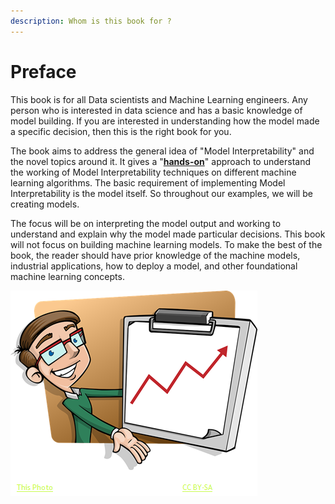 ```yaml
---
description: Whom is this book for ?
---
```


# Preface

This book is for all Data scientists and Machine Learning engineers. Any person who is interested in data science and has a basic knowledge of model building. If you are interested in understanding how the model made a specific decision, then this is the right book for you.

The book aims to address the general idea of "Model Interpretability" and the novel topics around it. It gives a "[**hands-on**](implementation-of-these-techniques-on-different-models/)" approach to understand the working of Model Interpretability techniques on different machine learning algorithms. The basic requirement of implementing Model Interpretability is the model itself. So throughout our examples, we will be creating models.

The focus will be on interpreting the model output and working to understand and explain why the model made particular decisions. This book will not focus on building machine learning models. To make the best of the book, the reader should have prior knowledge of the machine models, industrial applications, how to deploy a model, and other foundational machine learning concepts.

![](.gitbook/assets/image%20%2871%29.png)

